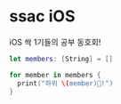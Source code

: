 # ssac iOS

iOS 싹 1기들의 공부 동호회!

```swift
let members: [String] = []

for member in members {
  print("하위 \(member)🌱!")
}
```
